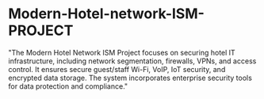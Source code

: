 # Modern-Hotel-network-ISM-PROJECT
"The Modern Hotel Network ISM Project focuses on securing hotel IT infrastructure, including network segmentation, firewalls, VPNs, and access control. It ensures secure guest/staff Wi-Fi, VoIP, IoT security, and encrypted data storage. The system incorporates enterprise security tools for data protection and compliance."
